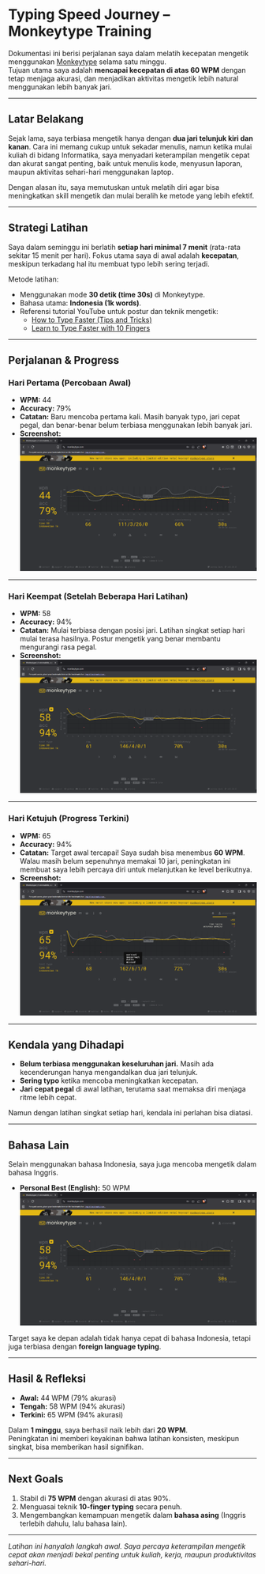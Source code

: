 # Typing Speed Journey – Monkeytype Training

Dokumentasi ini berisi perjalanan saya dalam melatih kecepatan mengetik menggunakan [Monkeytype](https://monkeytype.com) selama satu minggu.  
Tujuan utama saya adalah **mencapai kecepatan di atas 60 WPM** dengan tetap menjaga akurasi, dan menjadikan aktivitas mengetik lebih natural menggunakan lebih banyak jari.

---

## Latar Belakang
Sejak lama, saya terbiasa mengetik hanya dengan **dua jari telunjuk kiri dan kanan**. Cara ini memang cukup untuk sekadar menulis, namun ketika mulai kuliah di bidang Informatika, saya menyadari keterampilan mengetik cepat dan akurat sangat penting, baik untuk menulis kode, menyusun laporan, maupun aktivitas sehari-hari menggunakan laptop.  

Dengan alasan itu, saya memutuskan untuk melatih diri agar bisa meningkatkan skill mengetik dan mulai beralih ke metode yang lebih efektif.

---

## Strategi Latihan
Saya dalam seminggu ini berlatih **setiap hari minimal 7 menit** (rata-rata sekitar 15 menit per hari). Fokus utama saya di awal adalah **kecepatan**, meskipun terkadang hal itu membuat typo lebih sering terjadi.  

Metode latihan:  
- Menggunakan mode **30 detik (time 30s)** di Monkeytype.  
- Bahasa utama: **Indonesia (1k words)**.  
- Referensi tutorial YouTube untuk postur dan teknik mengetik:  
  - [How to Type Faster (Tips and Tricks)](https://www.youtube.com/watch?v=QAb3ATOpBpE)  
  - [Learn to Type Faster with 10 Fingers](https://www.youtube.com/watch?v=tU_AXrvQjpo)  

---

## Perjalanan & Progress

### Hari Pertama (Percobaan Awal)
- **WPM:** 44  
- **Accuracy:** 79%  
- **Catatan:** Baru mencoba pertama kali. Masih banyak typo, jari cepat pegal, dan benar-benar belum terbiasa menggunakan lebih banyak jari.  
- **Screenshot:**  
  ![Day 1](./assets/typing-44wpm.png)

---

### Hari Keempat (Setelah Beberapa Hari Latihan)
- **WPM:** 58  
- **Accuracy:** 94%  
- **Catatan:** Mulai terbiasa dengan posisi jari. Latihan singkat setiap hari mulai terasa hasilnya. Postur mengetik yang benar membantu mengurangi rasa pegal.  
- **Screenshot:**  
  ![Day 4](./assets/typing-58wpm.png)

---

### Hari Ketujuh (Progress Terkini)
- **WPM:** 65  
- **Accuracy:** 94%  
- **Catatan:** Target awal tercapai! Saya sudah bisa menembus **60 WPM**. Walau masih belum sepenuhnya memakai 10 jari, peningkatan ini membuat saya lebih percaya diri untuk melanjutkan ke level berikutnya.  
- **Screenshot:**  
  ![Day 7](./assets/typing-65wpm.png)

---

## Kendala yang Dihadapi
- **Belum terbiasa menggunakan keseluruhan jari.** Masih ada kecenderungan hanya mengandalkan dua jari telunjuk.  
- **Sering typo** ketika mencoba meningkatkan kecepatan.  
- **Jari cepat pegal** di awal latihan, terutama saat memaksa diri menjaga ritme lebih cepat.  

Namun dengan latihan singkat setiap hari, kendala ini perlahan bisa diatasi.

---

## Bahasa Lain
Selain menggunakan bahasa Indonesia, saya juga mencoba mengetik dalam bahasa Inggris.  
- **Personal Best (English):** 50 WPM  
![Day 7](./assets/typing-50wpm_eng.png)

Target saya ke depan adalah tidak hanya cepat di bahasa Indonesia, tetapi juga terbiasa dengan **foreign language typing**.

---

## Hasil & Refleksi
- **Awal:** 44 WPM (79% akurasi)  
- **Tengah:** 58 WPM (94% akurasi)  
- **Terkini:** 65 WPM (94% akurasi)  

Dalam **1 minggu**, saya berhasil naik lebih dari **20 WPM**.  
Peningkatan ini memberi keyakinan bahwa latihan konsisten, meskipun singkat, bisa memberikan hasil signifikan.

---

## Next Goals
1. Stabil di **75 WPM** dengan akurasi di atas 90%.  
2. Menguasai teknik **10-finger typing** secara penuh.  
3. Mengembangkan kemampuan mengetik dalam **bahasa asing** (Inggris terlebih dahulu, lalu bahasa lain).  

---

*Latihan ini hanyalah langkah awal. Saya percaya keterampilan mengetik cepat akan menjadi bekal penting untuk kuliah, kerja, maupun produktivitas sehari-hari.*

